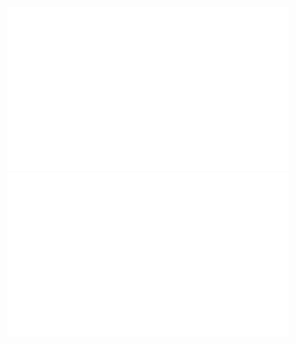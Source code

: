 ![](https://raw.githubusercontent.com/rithviknishad/github-stats/master/generated/overview.svg#gh-light-mode-only)
![](https://raw.githubusercontent.com/rithviknishad/github-stats/master/generated/languages.svg#gh-light-mode-only)
